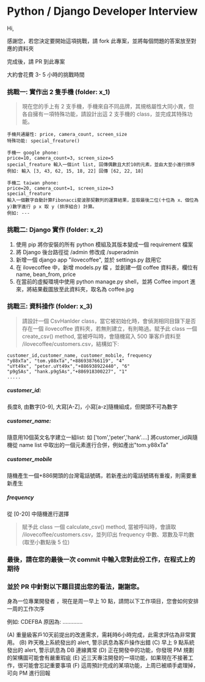 # Python / Django Developer Interview

Hi,

感謝您，若您決定要開始這項挑戰，請 fork 此專案，並將每個問題的答案放至對應的資料夾

完成後，請 PR 到此專案

大約會花費 3- 5 小時的挑戰時間


### 挑戰一: 實作出 2 隻手機 (folder: x_1)

> 現在您的手上有 2 支手機，手機來自不同品牌，其規格屬性大同小異，但各自擁有一項特殊功能，請設計出這 2 支手機的 class，並完成其特殊功能。

```
手機共通屬性: price, camera_count, screen_size
特殊功能: special_freature() 

手機一 google phone:
price=10, camera_count=3, screen_size=5
special_freature 輸入一個int list, 回傳偶數且大於10的元素，並由大至小進行排序
例如: 輸入 [3, 43, 62, 15, 18, 22] 回傳 [62, 22, 18]

手機二 taiwan phone:
price=20, camera_count=1, screen_size=3
special_freature
輸入一個數字自動計算Fibonacci斐波那契數列的運算結果，並取最後二位(十位為 x、個位為 y)數字進行 p x 取 y (排序組合) 計算。
例如: ---

```


### 挑戰二: Django 實作  (folder: x_2)


1) 使用 pip 將你安裝的所有 python 模組及其版本變成一個 requirement 檔案
2) 將 Django 後台路徑從 /admin 修改成 /superadmin 
3) 新增一個 django app "ilovecoffee", 並於 settings.py 啟用它
4) 在 ilovecoffee 中，新增 models.py 檔 ，並創建一個 coffee 資料表，欄位有 name, bean_from, price
5) 在當前的虛擬環境中使用 python manage.py shell，並將 Coffee import 進來，將結果截圖放至此資料夾，取名為 coffee.jpg



### 挑戰三: 資料操作 (folder: x_3)
> 請設計一個 CsvHanlder class，當它被初始化時，會偵測相同目錄下是否存在一個 ilovecoffee 資料夾，若無則建立，有則略過。賦予此 class 一個 create_csv() method, 當被呼叫時，會隨機寫入 500 筆客戶資料至 /ilovecoffee/customers.csv，結構如下:
```
customer_id,customer_name, customer_mobile, frequency
"y88xTa", "tom.y88xTa","+886938766119", "4"
"uYt49x", "peter.uYt49x","+886938922440", "6"
"p9g5As", "hank.p9g5As","+886918300227", "1"
.....
````

##### customer_id:
長度8, 由數字[0-9], 大寫[A-Z]，小寫[a-z]隨機組成，但開頭不可為數字

##### customer_name: 
隨意用10個英文名字建立一組list: 如 ['tom','peter','hank'....]
將customer_id與隨機從 name list 中取出的一個元素進行合併，例如產出"tom.y88xTa"

##### customer_mobile
隨機產生一個+886開頭的台灣電話號碼，若新產出的電話號碼有重複，則需要重新產生

##### frequency
從 [0-20] 中隨機進行選擇

>
> 賦予此 class 一個 calculate_csv() method, 當被呼叫時，會讀取 /ilovecoffee/customers.csv，並列印出 frequency 中數、眾數及平均數 (取至小數點後 5 位)
>


### 最後，請在您的最後一次 commit 中輸入您對此份工作，在程式上的期待 
### 並於 PR 中針對以下題目提出您的看法，謝謝您。

身為一位專業開發者 ，現在是周一早上 10 點，請問以下工作項目，您會如何安排一周的工作次序

例如:
CDEFBA
原因為: .............

(A) 重量級客戶10天前提出的改進需求，需耗時6小時完成，此需求評估為非常實用。
(B) 昨天晚上系統發出的 alert, 警示訊息為客戶操作出錯
(C) 早上 9 點系統發出的 alert, 警示訊息為 DB 連線異常
(D) 正在開發中的功能，你發現 PM 規劃的架構圖可能會有嚴重瑕疵
(E) 近三天專注開發的一項功能，如果現在不接著工作，很可能會忘記重要事項
(F) 這周預計完成的某項功能，上周已被順手處理掉，可向 PM 進行回報

